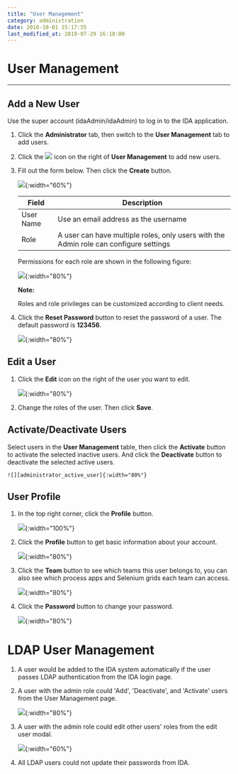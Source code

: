 ```yaml
---
title: "User Management"
category: administration
date: 2018-10-01 15:17:55
last_modified_at: 2019-07-29 16:18:00
---
```


# User Management
***

## Add a New User
  Use the super account (idaAdmin/idaAdmin) to log in to the IDA application.
  1. Click the **Administrator** tab, then switch to the **User Management** tab to add users.  
  2. Click the ![][add_icon] icon on the right of **User Management** to add new users.
  3. Fill out the form below. Then click the **Create** button.

     ![][administrator_add]{:width="60%"}

     |   Field       | Description               |
     | --------------|---------------------------|
     | User Name     | Use an email address as the username|
     | Role          | A user can have multiple roles, only users with the Admin role can configure settings|

     Permissions for each role are shown in the following figure:

     ![][administrator_role_permission]{:width="80%"}

     **Note:**

     Roles and role privileges can be customized according to client needs.

  4. Click the **Reset Password** button to reset the password of a user. The default password is **123456**.

     ![][administrator_reset_password]{:width="80%"} 

## Edit a User
  1. Click the **Edit** icon on the right of the user you want to edit.

     ![][administrator_edit_user]{:width="80%"}

  2. Change the roles of the user. Then click **Save**.

## Activate/Deactivate Users

   Select users in the **User Management** table, then click the **Activate** button to activate the selected inactive users. And click the **Deactivate** button to deactivate the selected active users.

   	![][administrator_active_user]{:width="80%"}

## User Profile

  1. In the top right corner, click the **Profile** button.

     ![][administrator_profile]{:width="100%"}

  2. Click the **Profile** button to get basic information about your account.

     ![][administrator_profile_page]{:width="80%"}
    
  3. Click the **Team** button to see which teams this user belongs to, you can also see which process apps and Selenium grids each team can access.
  
     ![][administration_user_team]{:width="80%"}
  4. Click the **Password** button to change your password.

     ![][administrator_password]{:width="80%"}

# LDAP User Management 

  1. A user would be added to the IDA system automatically if the user passes LDAP authentication from the IDA login page. 

  2. A user with the admin role could 'Add', 'Deactivate', and 'Activate' users from the User Management page.

     ![][ldap_user_management]{:width="80%"}

  3. A user with the admin role could edit other users' roles from the edit user modal.

     ![][edit_user_modal]{:width="60%"}

  4. All LDAP users could not update their passwords from IDA.


[administrator_add]: ../images/administrator/Administrator_add.png
[administrator_reset]: ../images/administrator/Administrator_reset.png
[administrator_profile]: ../images/administrator/administrator_profile.PNG
[administrator_profile_page]: ../images/administrator/administrator_profile_page.PNG
[administrator_api_access]: ../images/administrator/administrator_api_access.png
[administrator_password]: ../images/administrator/administrator_password.png
[add_icon]: ../images/administrator/Administrator_add_icon.png
[administrator_reset_password]: ../images/administrator/administrator_reset_password.png
[administrator_edit_user]: ../images/administrator/administrator_edit_user.png
[administrator_active_user]: ../images/administrator/administrator_active_user.png
[administrator_role_permission]: ../images/administrator/administrator_role_permission.png
[administration_user_team]: ../images/administrator/administration_user_team.png
[ldap_user_management]: ../images/administrator/ldap_user_management.png
[edit_user_modal]: ../images/administrator/edit_user_modal.png